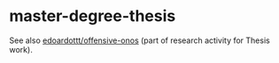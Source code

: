 # master-degree-thesis

See also [edoardottt/offensive-onos](https://github.com/edoardottt/offensive-onos) (part of research activity for Thesis work).
